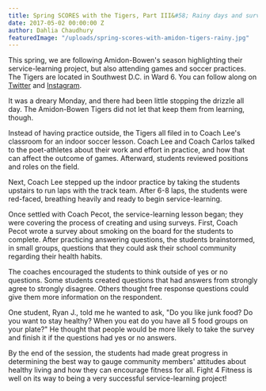 ```yaml
---
title: Spring SCORES with the Tigers, Part III&#58; Rainy days and surveys
date: 2017-05-02 00:00:00 Z
author: Dahlia Chaudhury
featuredImage: "/uploads/spring-scores-with-amidon-tigers-rainy.jpg"
---
```


This spring, we are following Amidon-Bowen's season highlighting their service-learning project, but also attending games and soccer practices. The Tigers are located in Southwest D.C. in Ward 6. You can follow along on [Twitter](https://twitter.com/DCSCORESInterns) and [Instagram](https://www.instagram.com/dc_scores/).

It was a dreary Monday, and there had been little stopping the drizzle all day. The Amidon-Bowen Tigers did not let that keep them from learning, though.

Instead of having practice outside, the Tigers all filed in to Coach Lee's classroom for an indoor soccer lesson. Coach Lee and Coach Carlos talked to the poet-athletes about their work and effort in practice, and how that can affect the outcome of games. Afterward, students reviewed positions and roles on the field.


Next, Coach Lee stepped up the indoor practice by taking the students upstairs to run laps with the track team. After 6-8 laps, the students were red-faced, breathing heavily and ready to begin service-learning.

Once settled with Coach Pecot, the service-learning lesson began; they were covering the process of creating and using surveys. First, Coach Pecot wrote a survey about smoking on the board for the students to complete. After practicing answering questions, the students brainstormed, in small groups, questions that they could ask their school community regarding their health habits.

The coaches encouraged the students to think outside of yes or no questions. Some students created questions that had answers from strongly agree to strongly disagree. Others thought free response questions could give them more information on the respondent.

One student, Ryan J., told me he wanted to ask, "Do you like junk food? Do you want to stay healthy? When you eat do you have all 5 food groups on your plate?" He thought that people would be more likely to take the survey and finish it if the questions had yes or no answers.

By the end of the session, the students had made great progress in determining the best way to gauge community members' attitudes about healthy living and how they can encourage fitness for all. Fight 4 Fitness is well on its way to being a very successful service-learning project!